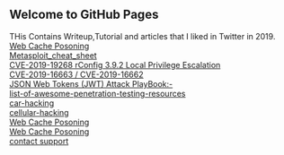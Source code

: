 ## Welcome to GitHub Pages

THis Contains Writeup,Tutorial and articles that I liked in Twitter in 2019.<br>
[Web Cache Posoning](https://www.youtube.com/watch?v=IQG_wb8ocr0)<br>
[Metasploit_cheat_sheet](https://twitter.com/jeremysaldate/status/1199108174067851266/photo/1)<br>
[CVE-2019-19268 rConfig 3.9.2 Local Privilege Escalation](https://github.com/TheCyberGeek/CVE-2019-19268)<br>
[CVE-2019-16663 / CVE-2019-16662 ](https://shells.systems/rconfig-v3-9-2-authenticated-and-unauthenticated-rce-cve-2019-16663-and-cve-2019-16662/)<br>
[JSON Web Tokens (JWT) Attack PlayBook:-](https://github.com/ticarpi/jwt_tool/wiki#menu)<br>
[list-of-awesome-penetration-testing-resources](https://blog.kelvinsecurity.com/2019/09/23/list-of-awesome-penetration-testing-resources/)<br>
[car-hacking](https://blog.kelvinsecurity.com/car-hacking/)<br>
[cellular-hacking](https://blog.kelvinsecurity.com/cellular-hacking/)<br>
[Web Cache Posoning](https://www.youtube.com/watch?v=IQG_wb8ocr0)<br>
[Web Cache Posoning](https://www.youtube.com/watch?v=IQG_wb8ocr0)<br>
[contact support](vibs123i@gmail.com)<br>
